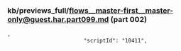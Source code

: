 ### kb/previews_full/flows__master-first__master-only@guest.har.part099.md (part 002)

```md
,
                        "scriptId": "10411",
                  
```

```

